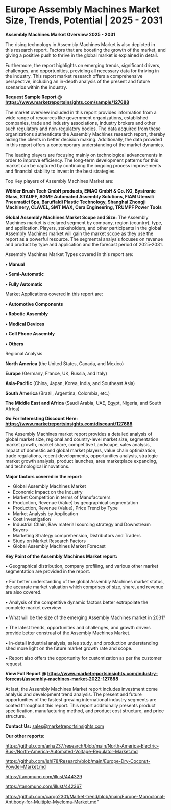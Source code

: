 # Europe Assembly Machines Market Size, Trends, Potential | 2025 - 2031

<Strong> Assembly Machines Market Overview 2025 - 2031</strong>

The rising technology in Assembly Machines Market is also depicted in this research report. Factors that are boosting the growth of the market, and giving a positive push to thrive in the global market is explained in detail.

Furthermore, the report highlights on emerging trends, significant drivers, challenges, and opportunities, providing all necessary data for thriving in the industry. This report market research offers a comprehensive perspective, including an in-depth analysis of the present and future scenarios within the industry.

<strong>Request Sample Report @ <a href=https://www.marketreportsinsights.com/sample/127688>https://www.marketreportsinsights.com/sample/127688</a></strong>

The market overview included in this report provides information from a wide range of resources like government organizations, established companies, trade and industry associations, industry brokers and other such regulatory and non-regulatory bodies. The data acquired from these organizations authenticate the Assembly Machines research report, thereby aiding the clients in better decision making. Additionally, the data provided in this report offers a contemporary understanding of the market dynamics.

The leading players are focusing mainly on technological advancements in order to improve efficiency. The long-term development patterns for this market can be captured by continuing the ongoing process improvements and financial stability to invest in the best strategies.

Top Key players of Assembly Machines Market are:

<strong>Wöhler Brush Tech GmbH products, EMAG GmbH & Co. KG, Bystronic Glass, STAUFF, AGME Automated Assembly Solutions, FIAM Utensili Pneumatici Spa, Baruffaldi Plastic Technology, Shanghai Zhongji Machinery, CLAVEL, SMT MAX, Cera Engineering, TRUMPF Power Tools</strong>

<strong><b>Global Assembly Machines Market Scope and Size:</b></strong>
The Assembly Machines market is declared segment by company, region (country), type, and application. Players, stakeholders, and other participants in the global Assembly Machines market will gain the market scope as they use the report as a powerful resource. The segmental analysis focuses on revenue and product by type and application and the forecast period of 2025-2031.

Assembly Machines Market Types covered in this report are:

<strong>• Manual

• Semi-Automatic

• Fully Automatic</strong>

Market Applications covered in this report are:

<strong>• Automotive Components

• Robotic Assembly

• Medical Devices

• Cell Phone Assembly

• Others</strong> 

Regional Analysis

<strong>North America</strong> (the United States, Canada, and Mexico)

<strong>Europe</strong> (Germany, France, UK, Russia, and Italy)

<strong>Asia-Pacific</strong> (China, Japan, Korea, India, and Southeast Asia)

<strong>South America</strong> (Brazil, Argentina, Colombia, etc.)

<strong>The Middle East and Africa</strong> (Saudi Arabia, UAE, Egypt, Nigeria, and South Africa)

<strong>Go For Interesting Discount Here: <a href=https://www.marketreportsinsights.com/discount/127688>https://www.marketreportsinsights.com/discount/127688</a></strong>

The Assembly Machines market report provides a detailed analysis of global market size, regional and country-level market size, segmentation market growth, market share, competitive Landscape, sales analysis, impact of domestic and global market players, value chain optimization, trade regulations, recent developments, opportunities analysis, strategic market growth analysis, product launches, area marketplace expanding, and technological innovations.

<strong><b>Major factors covered in the report:</b></strong>
<ul>
  <li>Global Assembly Machines Market </li>
  <li>Economic Impact on the Industry</li>
  <li>Market Competition in terms of Manufacturers</li>
  <li>Production, Revenue (Value) by geographical segmentation</li>
  <li>Production, Revenue (Value), Price Trend by Type</li>
  <li>Market Analysis by Application</li>
  <li>Cost Investigation</li>
  <li>Industrial Chain, Raw material sourcing strategy and Downstream Buyers</li>
  <li>Marketing Strategy comprehension, Distributors and Traders</li>
  <li>Study on Market Research Factors</li>
  <li>Global Assembly Machines Market Forecast</li>
</ul>

<strong><b>Key Point of the Assembly Machines Market report:</b></strong>

• Geographical distribution, company profiling, and various other market segmentation are provided in the report.

• For better understanding of the global Assembly Machines market status, the accurate market valuation which comprises of size, share, and revenue are also covered.

• Analysis of the competitive dynamic factors better extrapolate the complete market overview

• What will be the size of the emerging Assembly Machines market in 2031?

• The latest trends, opportunities and challenges, and growth drivers provide better construal of the Assembly Machines Market.

• In-detail industrial analysis, sales study, and production understanding shed more light on the future market growth rate and scope.

• Report also offers the opportunity for customization as per the customer request.

<strong><b>View Full Report @ <a href=https://www.marketreportsinsights.com/industry-forecast/assembly-machines-market-2022-127688>https://www.marketreportsinsights.com/industry-forecast/assembly-machines-market-2022-127688</a></b></strong>


At last, the Assembly Machines Market report includes investment come analysis and development trend analysis. The present and future opportunities of the fastest growing international industry segments are coated throughout this report. This report additionally presents product specification, manufacturing method, and product cost structure, and price structure.

<strong>Contact Us:</strong>
sales@marketreportsinsights.com

<strong>Our other reports:</strong>

<a href=https://github.com/arha237/research/blob/main/North-America-Electric-Bus-/North-America-Automated-Voltage-Regulator-Market.md>https://github.com/arha237/research/blob/main/North-America-Electric-Bus-/North-America-Automated-Voltage-Regulator-Market.md</a>

<a href=https://github.com/Ishi78/Research/blob/main/Europe-Dry-Coconut-Powder-Market.md>https://github.com/Ishi78/Research/blob/main/Europe-Dry-Coconut-Powder-Market.md</a>

<a href=https://tanomuno.com/illust/444329>https://tanomuno.com/illust/444329</a>

<a href=https://tanomuno.com/illust/442367>https://tanomuno.com/illust/442367</a>

<a href=https://github.com/cargo2301/Market-trend/blob/main/Europe-Monoclonal-Antibody-for-Multiple-Myeloma-Market.md>https://github.com/cargo2301/Market-trend/blob/main/Europe-Monoclonal-Antibody-for-Multiple-Myeloma-Market.md</a>"
